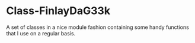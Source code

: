# Class-FinlayDaG33k
A set of classes in a nice module fashion containing some handy functions that I use on a regular basis.
